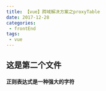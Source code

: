 ```yaml
---
title: 【vue】跨域解决方案之proxyTable
date: 2017-12-28
categories:
 - frontEnd
tags:
 - vue
---
```



## 这是第二个文件



#### 正则表达式是一种强大的字符